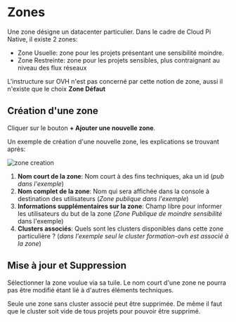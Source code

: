 # Zones

Une zone désigne un datacenter particulier. Dans le cadre de Cloud Pi Native, il existe 2 zones:

- Zone Usuelle: zone pour les projets présentant une sensibilité moindre.
- Zone Restreinte: zone pour les projets sensibles, plus contraignant au niveau des flux réseaux

L'instructure sur OVH n'est pas concerné par cette notion de zone, aussi il n'existe que le choix **Zone Défaut**

## Création d'une zone

Cliquer sur le bouton **+ Ajouter une nouvelle zone**.

Un exemple de création d'une nouvelle zone, les explications se trouvant après:

![zone creation](/img/console_admin/zone_creation.png)

1. **Nom court de la zone**: Nom court à des fins techniques, aka un id (*pub dans l'exemple*)
2. **Nom complet de la zone**: Nom qui sera affichée dans la console à destination des utilisateurs (*Zone publique dans l'exemple*)
3. **Informations supplémentaires sur la zone**: Champ libre pour informer les utilisateurs du but de la zone (*Zone Publique de moindre sensibilité* dans l'exemple)
4. **Clusters associés**: Quels sont les clusters disponibles dans cette zone particulière ? (*dans l'exemple seul le cluster formation-ovh est associé à la zone*)

## Mise à jour et Suppression

Sélectionner la zone voulue via sa tuile. Le nom court d'une zone ne pourra pas être modifié étant lié à d'autres éléments techniques.

Seule une zone sans cluster associé peut être supprimée. De même il faut que le cluster soit vide de tous projets pour pouvoir être supprimé.
